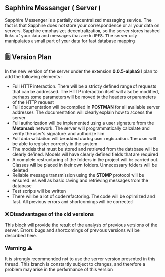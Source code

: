 ## Saphhire Messanger ( Server )

Sapphire Messenger is a partially decentralized messaging service. The fact is that Sapphire does not store your correspondence or all your data on servers. Sapphire emphasizes decentralization, so the server stores hashed links of your data and messages that are in IPFS. The server only manipulates a small part of your data for fast database mapping


## 🗒️ Version Plan 


In the new version of the server under the extension **0.0.5-alphaS** I plan to add the following elements : 

 - Full HTTP interaction. There will be a strictly defined range of requests that can be addressed. The HTTP interaction itself will also be modified, perhaps some parameters will be moved to the headers or parameters of the HTTP request
 - Full documentation will be compiled in **POSTMAN** for all available server addresses. The documentation will clearly explain how to access the server
- Full authorization will be implemented using a user signature from the **Metamask** network. The server will programmatically calculate and verify the user's signature, and authorize him
- Full data validation will be added during user registration. The user will be able to register correctly in the system
- The models that must be stored and retrieved from the database will be clearly defined. Models will have clearly defined fields that are required
- A complete restructuring of the folders in the project will be carried out. Classes will be placed in their own folders. Unnecessary folders will be deleted
- Reliable message transmission using the **STOMP** protocol will be ensured. As well as basic saving and retrieving messages from the database
- Test scripts will be written
- There will be a lot of code refactoring. The code will be optimized and fast. All previous errors and shortcomings will be corrected


### ❌  Disadvantages of the old versions

This block will provide the result of the analysis of previous versions of the server. Errors, bugs and shortcomings of previous versions will be described here.



### Warning ⚠️

It is strongly recommended not to use the server version presented in this thread. This branch is constantly subject to changes, and therefore a problem may arise in the performance of this version



